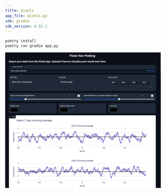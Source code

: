 ```yaml
---
title: pixels
app_file: pixels.py
sdk: gradio
sdk_version: 4.32.1
---
```

```
poetry install
poetry run gradio app.py

```
![Screenshot of the App](./screenshot.png)